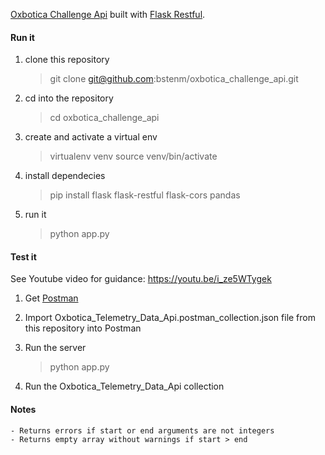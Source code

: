 [Oxbotica Challenge Api](https://github.com/bstenm/oxbotica_challenge_api) built with [Flask Restful](https://github.com/flask-restful/flask-restful/).

#### Run it

1. clone this repository

   > git clone git@github.com:bstenm/oxbotica_challenge_api.git

2. cd into the repository

   > cd oxbotica_challenge_api

3. create and activate a virtual env

   > virtualenv venv
   > source venv/bin/activate

4. install dependecies

   > pip install flask flask-restful flask-cors pandas

5. run it
   > python app.py

#### Test it

See Youtube video for guidance: https://youtu.be/i_ze5WTygek

1.  Get [Postman](https://www.getpostman.com/)

2.  Import Oxbotica_Telemetry_Data_Api.postman_collection.json file from this repository into Postman

3.  Run the server

    > python app.py

4.  Run the Oxbotica_Telemetry_Data_Api collection

#### Notes

    - Returns errors if start or end arguments are not integers
    - Returns empty array without warnings if start > end
